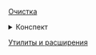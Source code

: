 [Очистка](https://edu.postgrespro.ru/dba1-13/dba1_06_arch_vacuum_overview.html)
<details>
  <summary>Конспект</summary>
  Механизм многоверсионности позволяет эффективно реализовать <b>изоляцию на основе снимков</b>, но в результате в табличных страницах  накапливаются <b>старые версии строк</b>, а в страницах индексов — <b>сылки на эти версии</b>. Какое-то время исторические версии нужны, чтобы транзакции могли работать со своими снимками данных. Но со временем не остается ни одного снимка данных, которому требовалась бы старая версия строки; такая версия называется «мертвой». Процедура очистки вычищает мертвые версии строк из табличных страниц и ненужные индексные записи, которые ссылались на такие версии. Если своевременно не вычищать исторические данные, таблицы и индексы будут неконтролируемо разрастаться и поиск в них актуальных версий строк будет замедляться.
</details>

[Утилиты и расширения](https://github.com/AV-ghub/PostgreSQL/blob/main/001%20%D0%90%D0%B4%D0%BC%D0%B8%D0%BD%D0%B8%D1%81%D1%82%D1%80%D0%B8%D1%80%D0%BE%D0%B2%D0%B0%D0%BD%D0%B8%D0%B5/009%20%D0%A3%D1%82%D0%B8%D0%BB%D0%B8%D1%82%D1%8B%20%D0%B8%20%D1%80%D0%B0%D1%81%D1%88%D0%B8%D1%80%D0%B5%D0%BD%D0%B8%D1%8F/%D0%9E%D1%87%D0%B8%D1%81%D1%82%D0%BA%D0%B0.md#%D0%B0%D0%BB%D1%8C%D1%82%D0%B5%D1%80%D0%BD%D0%B0%D1%82%D0%B8%D0%B2%D1%8B-vacuum)
